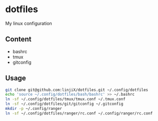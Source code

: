 # dotfiles

My linux configuration

## Content

-   bashrc
-   tmux
-   gitconfig

## Usage

```bash
git clone git@github.com:linjiX/dotfiles.git ~/.config/dotfiles
echo 'source ~/.config/dotfiles/bash/bashrc' >> ~/.bashrc
ln -sf ~/.config/dotfiles/tmux/tmux.conf ~/.tmux.conf
ln -sf ~/.config/dotfiles/git/gitconfig ~/.gitconfig
mkdir -p ~/.config/ranger
ln -sf ~/.config/dotfiles/ranger/rc.conf ~/.config/ranger/rc.conf
```
